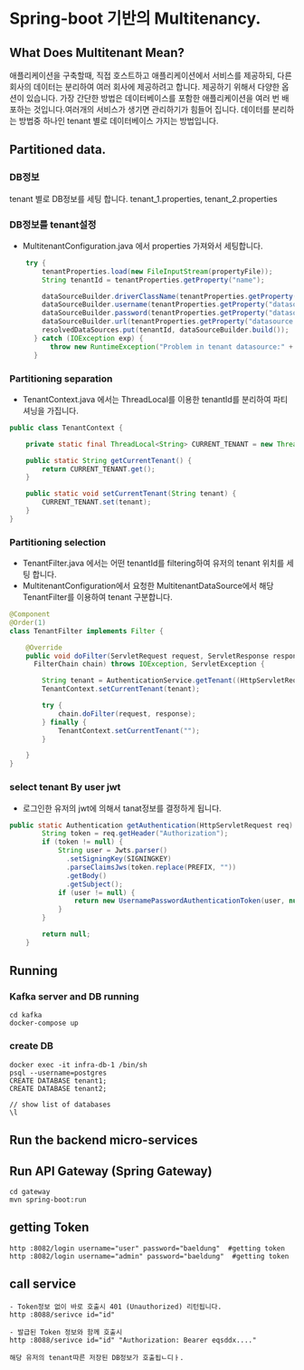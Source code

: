 # Spring-boot 기반의 Multitenancy.

## What Does Multitenant Mean?

애플리케이션을 구축할때, 직접 호스트하고 애플리케이션에서 서비스를 제공하되, 다른 회사의 데이터는 분리하여 여러 회사에 제공하려고 합니다.
제공하기 위해서 다양한 옵션이 있습니다. 가장 간단한 방법은 데이터베이스를 포함한 애플리케이션을 여러 번 배포하는 것입니다.여러개의 서비스가 생기면 관리하기가 힘들어 집니다.
데이터를 분리하는 방법중 하나인 tenant 별로 데이터베이스 가지는 방법입니다.

## Partitioned data.


### DB정보
tenant 별로 DB정보를 세팅 합니다. tenant_1.properties, tenant_2.properties

### DB정보를 tenant설정
- MultitenantConfiguration.java 에서 properties 가져와서 세팅합니다.
```java
    try {
        tenantProperties.load(new FileInputStream(propertyFile));
        String tenantId = tenantProperties.getProperty("name");

        dataSourceBuilder.driverClassName(tenantProperties.getProperty("datasource.driver-class-name"));
        dataSourceBuilder.username(tenantProperties.getProperty("datasource.username"));
        dataSourceBuilder.password(tenantProperties.getProperty("datasource.password"));
        dataSourceBuilder.url(tenantProperties.getProperty("datasource.url"));
        resolvedDataSources.put(tenantId, dataSourceBuilder.build());
      } catch (IOException exp) {
          throw new RuntimeException("Problem in tenant datasource:" + exp);
      }
```

### Partitioning separation
- TenantContext.java 에서는 ThreadLocal를 이용한 tenantId를 분리하여 파티셔닝을 가집니다.
```java
public class TenantContext {

    private static final ThreadLocal<String> CURRENT_TENANT = new ThreadLocal<>();

    public static String getCurrentTenant() {
        return CURRENT_TENANT.get();
    }

    public static void setCurrentTenant(String tenant) {
        CURRENT_TENANT.set(tenant);
    }
}
```
### Partitioning selection
- TenantFilter.java 에서는 어떤 tenantId를 filtering하여 유저의 tenant 위치를 세팅 합니다.
- MultitenantConfiguration에서 요청한 MultitenantDataSource에서 해당 TenantFilter를 이용하여 tenant 구분합니다.

```java
@Component
@Order(1)
class TenantFilter implements Filter {

    @Override
    public void doFilter(ServletRequest request, ServletResponse response,
      FilterChain chain) throws IOException, ServletException {

        String tenant = AuthenticationService.getTenant((HttpServletRequest) request);
        TenantContext.setCurrentTenant(tenant);

        try {
            chain.doFilter(request, response);
        } finally {
            TenantContext.setCurrentTenant("");
        }

    }
}
```

### select tenant By user jwt
- 로그인한 유저의 jwt에 의해서 tanat정보를 결정하게 됩니다.
```java
public static Authentication getAuthentication(HttpServletRequest req) {
        String token = req.getHeader("Authorization");
        if (token != null) {
            String user = Jwts.parser()
              .setSigningKey(SIGNINGKEY)
              .parseClaimsJws(token.replace(PREFIX, ""))
              .getBody()
              .getSubject();
            if (user != null) {
                return new UsernamePasswordAuthenticationToken(user, null, Collections.emptyList());
            }
        }

        return null;
    }
```

## Running
### Kafka server and DB running
```
cd kafka
docker-compose up
```

### create DB
```
docker exec -it infra-db-1 /bin/sh
psql --username=postgres
CREATE DATABASE tenant1;
CREATE DATABASE tenant2;

// show list of databases
\l
```

## Run the backend micro-services

## Run API Gateway (Spring Gateway)
```
cd gateway
mvn spring-boot:run
```

## getting Token
```
http :8082/login username="user" password="baeldung"  #getting token
http :8082/login username="admin" password="baeldung"  #getting token

```

## call service
```
- Token정보 없이 바로 호출시 401 (Unauthorized) 리턴됩니다.
http :8088/serivce id="id"

- 발급된 Token 정보와 함께 호출시
http :8088/serivce id="id" "Authorization: Bearer eqsddx...."

해당 유저의 tenant따른 저장된 DB정보가 호출됩ㄴ디ㅏ.
```

